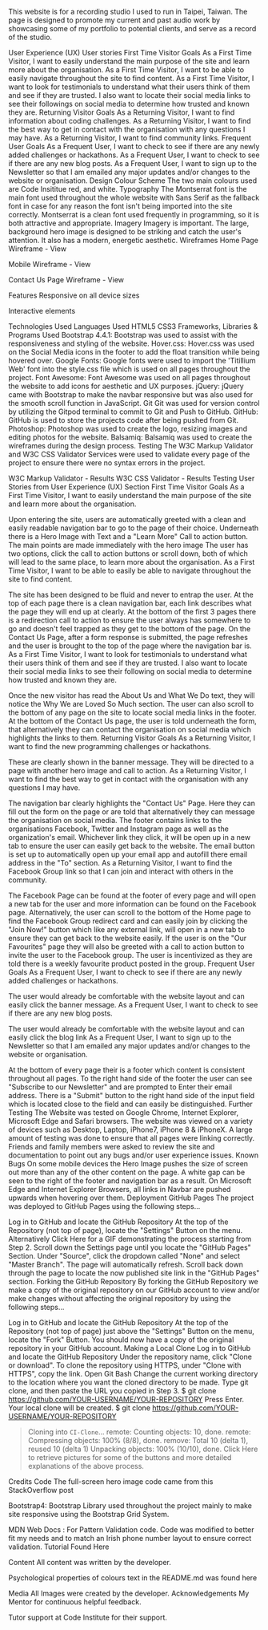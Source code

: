
This website is for a recording studio I used to run in Taipei, Taiwan. The page is designed to promote my current and past audio work by showcasing some of my portfolio to potential clients, and serve as a record of the studio.


User Experience (UX)
User stories
First Time Visitor Goals
As a First Time Visitor, I want to easily understand the main purpose of the site and learn more about the organisation.
As a First Time Visitor, I want to be able to easily navigate throughout the site to find content.
As a First Time Visitor, I want to look for testimonials to understand what their users think of them and see if they are trusted. I also want to locate their social media links to see their followings on social media to determine how trusted and known they are.
Returning Visitor Goals
As a Returning Visitor, I want to find information about coding challenges.
As a Returning Visitor, I want to find the best way to get in contact with the organisation with any questions I may have.
As a Returning Visitor, I want to find community links.
Frequent User Goals
As a Frequent User, I want to check to see if there are any newly added challenges or hackathons.
As a Frequent User, I want to check to see if there are any new blog posts.
As a Frequent User, I want to sign up to the Newsletter so that I am emailed any major updates and/or changes to the website or organisation.
Design
Colour Scheme
The two main colours used are Code Insititue red, and white.
Typography
The Montserrat font is the main font used throughout the whole website with Sans Serif as the fallback font in case for any reason the font isn't being imported into the site correctly. Montserrat is a clean font used frequently in programming, so it is both attractive and appropriate.
Imagery
Imagery is important. The large, background hero image is designed to be striking and catch the user's attention. It also has a modern, energetic aesthetic.
Wireframes
Home Page Wireframe - View

Mobile Wireframe - View

Contact Us Page Wireframe - View

Features
Responsive on all device sizes

Interactive elements

Technologies Used
Languages Used
HTML5
CSS3
Frameworks, Libraries & Programs Used
Bootstrap 4.4.1:
Bootstrap was used to assist with the responsiveness and styling of the website.
Hover.css:
Hover.css was used on the Social Media icons in the footer to add the float transition while being hovered over.
Google Fonts:
Google fonts were used to import the 'Titillium Web' font into the style.css file which is used on all pages throughout the project.
Font Awesome:
Font Awesome was used on all pages throughout the website to add icons for aesthetic and UX purposes.
jQuery:
jQuery came with Bootstrap to make the navbar responsive but was also used for the smooth scroll function in JavaScript.
Git
Git was used for version control by utilizing the Gitpod terminal to commit to Git and Push to GitHub.
GitHub:
GitHub is used to store the projects code after being pushed from Git.
Photoshop:
Photoshop was used to create the logo, resizing images and editing photos for the website.
Balsamiq:
Balsamiq was used to create the wireframes during the design process.
Testing
The W3C Markup Validator and W3C CSS Validator Services were used to validate every page of the project to ensure there were no syntax errors in the project.

W3C Markup Validator - Results
W3C CSS Validator - Results
Testing User Stories from User Experience (UX) Section
First Time Visitor Goals
As a First Time Visitor, I want to easily understand the main purpose of the site and learn more about the organisation.

Upon entering the site, users are automatically greeted with a clean and easily readable navigation bar to go to the page of their choice. Underneath there is a Hero Image with Text and a "Learn More" Call to action button.
The main points are made immediately with the hero image
The user has two options, click the call to action buttons or scroll down, both of which will lead to the same place, to learn more about the organisation.
As a First Time Visitor, I want to be able to easily be able to navigate throughout the site to find content.

The site has been designed to be fluid and never to entrap the user. At the top of each page there is a clean navigation bar, each link describes what the page they will end up at clearly.
At the bottom of the first 3 pages there is a redirection call to action to ensure the user always has somewhere to go and doesn't feel trapped as they get to the bottom of the page.
On the Contact Us Page, after a form response is submitted, the page refreshes and the user is brought to the top of the page where the navigation bar is.
As a First Time Visitor, I want to look for testimonials to understand what their users think of them and see if they are trusted. I also want to locate their social media links to see their following on social media to determine how trusted and known they are.

Once the new visitor has read the About Us and What We Do text, they will notice the Why We are Loved So Much section.
The user can also scroll to the bottom of any page on the site to locate social media links in the footer.
At the bottom of the Contact Us page, the user is told underneath the form, that alternatively they can contact the organisation on social media which highlights the links to them.
Returning Visitor Goals
As a Returning Visitor, I want to find the new programming challenges or hackathons.

These are clearly shown in the banner message.
They will be directed to a page with another hero image and call to action.
As a Returning Visitor, I want to find the best way to get in contact with the organisation with any questions I may have.

The navigation bar clearly highlights the "Contact Us" Page.
Here they can fill out the form on the page or are told that alternatively they can message the organisation on social media.
The footer contains links to the organisations Facebook, Twitter and Instagram page as well as the organization's email.
Whichever link they click, it will be open up in a new tab to ensure the user can easily get back to the website.
The email button is set up to automatically open up your email app and autofill there email address in the "To" section.
As a Returning Visitor, I want to find the Facebook Group link so that I can join and interact with others in the community.

The Facebook Page can be found at the footer of every page and will open a new tab for the user and more information can be found on the Facebook page.
Alternatively, the user can scroll to the bottom of the Home page to find the Facebook Group redirect card and can easily join by clicking the "Join Now!" button which like any external link, will open in a new tab to ensure they can get back to the website easily.
If the user is on the "Our Favourites" page they will also be greeted with a call to action button to invite the user to the Facebook group. The user is incentivized as they are told there is a weekly favourite product posted in the group.
Frequent User Goals
As a Frequent User, I want to check to see if there are any newly added challenges or hackathons.

The user would already be comfortable with the website layout and can easily click the banner message.
As a Frequent User, I want to check to see if there are any new blog posts.

The user would already be comfortable with the website layout and can easily click the blog link
As a Frequent User, I want to sign up to the Newsletter so that I am emailed any major updates and/or changes to the website or organisation.

At the bottom of every page their is a footer which content is consistent throughout all pages.
To the right hand side of the footer the user can see "Subscribe to our Newsletter" and are prompted to Enter their email address.
There is a "Submit" button to the right hand side of the input field which is located close to the field and can easily be distinguished.
Further Testing
The Website was tested on Google Chrome, Internet Explorer, Microsoft Edge and Safari browsers.
The website was viewed on a variety of devices such as Desktop, Laptop, iPhone7, iPhone 8 & iPhoneX.
A large amount of testing was done to ensure that all pages were linking correctly.
Friends and family members were asked to review the site and documentation to point out any bugs and/or user experience issues.
Known Bugs
On some mobile devices the Hero Image pushes the size of screen out more than any of the other content on the page.
A white gap can be seen to the right of the footer and navigation bar as a result.
On Microsoft Edge and Internet Explorer Browsers, all links in Navbar are pushed upwards when hovering over them.
Deployment
GitHub Pages
The project was deployed to GitHub Pages using the following steps...

Log in to GitHub and locate the GitHub Repository
At the top of the Repository (not top of page), locate the "Settings" Button on the menu.
Alternatively Click Here for a GIF demonstrating the process starting from Step 2.
Scroll down the Settings page until you locate the "GitHub Pages" Section.
Under "Source", click the dropdown called "None" and select "Master Branch".
The page will automatically refresh.
Scroll back down through the page to locate the now published site link in the "GitHub Pages" section.
Forking the GitHub Repository
By forking the GitHub Repository we make a copy of the original repository on our GitHub account to view and/or make changes without affecting the original repository by using the following steps...

Log in to GitHub and locate the GitHub Repository
At the top of the Repository (not top of page) just above the "Settings" Button on the menu, locate the "Fork" Button.
You should now have a copy of the original repository in your GitHub account.
Making a Local Clone
Log in to GitHub and locate the GitHub Repository
Under the repository name, click "Clone or download".
To clone the repository using HTTPS, under "Clone with HTTPS", copy the link.
Open Git Bash
Change the current working directory to the location where you want the cloned directory to be made.
Type git clone, and then paste the URL you copied in Step 3.
$ git clone https://github.com/YOUR-USERNAME/YOUR-REPOSITORY
Press Enter. Your local clone will be created.
$ git clone https://github.com/YOUR-USERNAME/YOUR-REPOSITORY
> Cloning into `CI-Clone`...
> remote: Counting objects: 10, done.
> remote: Compressing objects: 100% (8/8), done.
> remove: Total 10 (delta 1), reused 10 (delta 1)
> Unpacking objects: 100% (10/10), done.
Click Here to retrieve pictures for some of the buttons and more detailed explanations of the above process.

Credits
Code
The full-screen hero image code came from this StackOverflow post

Bootstrap4: Bootstrap Library used throughout the project mainly to make site responsive using the Bootstrap Grid System.

MDN Web Docs : For Pattern Validation code. Code was modified to better fit my needs and to match an Irish phone number layout to ensure correct validation. Tutorial Found Here

Content
All content was written by the developer.

Psychological properties of colours text in the README.md was found here

Media
All Images were created by the developer.
Acknowledgements
My Mentor for continuous helpful feedback.

Tutor support at Code Institute for their support.
